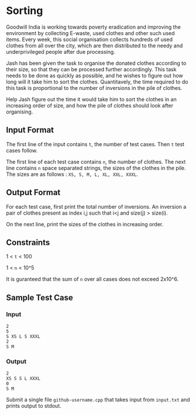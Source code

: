 # Sorting

Goodwill India is working towards poverty eradication and improving the environment by collecting E-waste, used clothes and other such used items. Every week, this social organisation collects hundreds of used clothes from all over the city, which are then distributed to the needy and underprivileged people after due processing.

Jash has been given the task to organise the donated clothes according to their size, so that they can be processed further accordingly. This task needs to be done as quickly as possible, and he wishes to figure out how long will it take him to sort the clothes. Quantitavely, the time required to do this task is proportional to the number of inversions in the pile of clothes.

Help Jash figure out the time it would take him to sort the clothes in an increasing order of size, and how the pile of clothes should look after organising.

## Input Format

The first line of the input contains ```t```, the number of test cases. Then ```t``` test cases follow.

The first line of each test case contains ```n```, the number of clothes. The next line contains ```n``` space separated strings, the sizes of the clothes in the pile. The sizes are as follows : ```XS, S, M, L, XL, XXL, XXXL```.

## Output Format

For each test case, first print the total number of inversions. An inversion a pair of clothes present as index i,j such that i<j and size(j) > size(i).

On the next line, print the sizes of the clothes in increasing order.

## Constraints

1 < ```t``` < 100

1 < ```n``` < 10^5

It is guranteed that the sum of ```n``` over all cases does not exceed 2x10^6.


## Sample Test Case

### Input

```
2
5
S XS L S XXXL
2
S M
```

### Output
```
2
XS S S L XXXL 
0
S M 
```

Submit a single file ```github-username.cpp``` that takes input from ```input.txt``` and prints output to stdout.